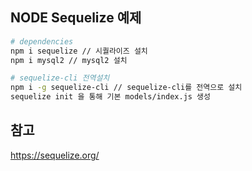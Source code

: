 ## NODE Sequelize 예제

```bash
# dependencies
npm i sequelize // 시퀄라이즈 설치
npm i mysql2 // mysql2 설치

# sequelize-cli 전역설치
npm i -g sequelize-cli // sequelize-cli를 전역으로 설치
sequelize init 을 통해 기본 models/index.js 생성

```

## 참고

https://sequelize.org/
